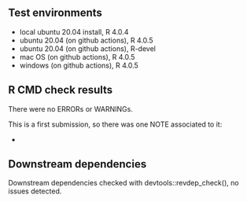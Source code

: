 ## Test environments
* local ubuntu 20.04 install, R 4.0.4
* ubuntu 20.04 (on github actions), R 4.0.5
* ubuntu 20.04 (on github actions), R-devel
* mac OS (on github actions), R 4.0.5
* windows (on github actions), R 4.0.5

## R CMD check results
There were no ERRORs or WARNINGs. 

This is a first submission, so there was one NOTE associated to it:

* 

## Downstream dependencies

Downstream dependencies checked with devtools::revdep_check(), no issues detected.